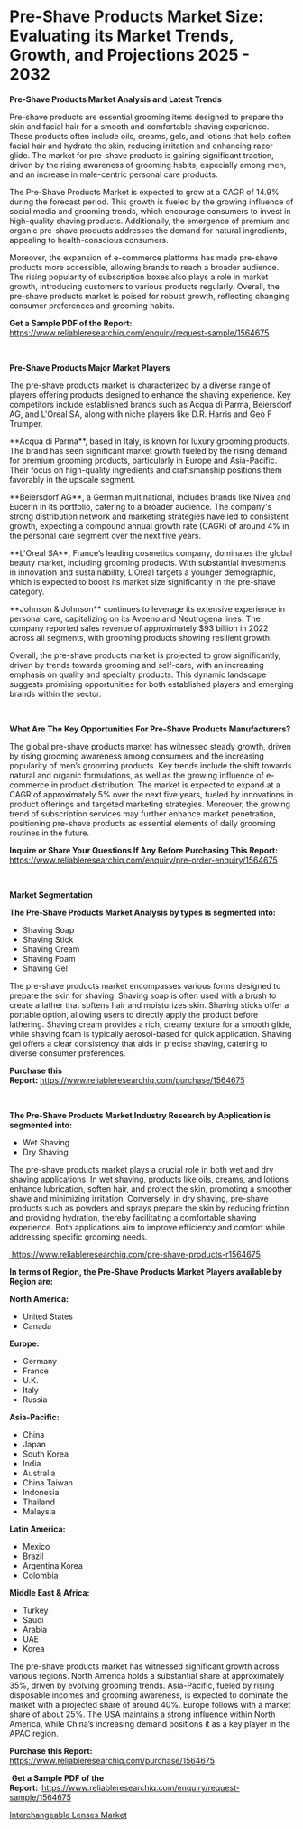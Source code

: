 <p><h1>Pre-Shave Products Market Size: Evaluating its Market Trends, Growth, and Projections 2025 - 2032</h1></p><p><strong>Pre-Shave Products Market Analysis and Latest Trends</strong></p>
<p><p>Pre-shave products are essential grooming items designed to prepare the skin and facial hair for a smooth and comfortable shaving experience. These products often include oils, creams, gels, and lotions that help soften facial hair and hydrate the skin, reducing irritation and enhancing razor glide. The market for pre-shave products is gaining significant traction, driven by the rising awareness of grooming habits, especially among men, and an increase in male-centric personal care products.</p><p>The Pre-Shave Products Market is expected to grow at a CAGR of 14.9% during the forecast period. This growth is fueled by the growing influence of social media and grooming trends, which encourage consumers to invest in high-quality shaving products. Additionally, the emergence of premium and organic pre-shave products addresses the demand for natural ingredients, appealing to health-conscious consumers.</p><p>Moreover, the expansion of e-commerce platforms has made pre-shave products more accessible, allowing brands to reach a broader audience. The rising popularity of subscription boxes also plays a role in market growth, introducing customers to various products regularly. Overall, the pre-shave products market is poised for robust growth, reflecting changing consumer preferences and grooming habits.</p></p>
<p><strong>Get a Sample PDF of the Report:&nbsp;</strong> <a href="https://www.reliableresearchiq.com/enquiry/request-sample/1564675?utm_campaign=2185&utm_medium=2&utm_source=Github&utm_content=ia&utm_term=06022025&utm_id=pre-shave-products">https://www.reliableresearchiq.com/enquiry/request-sample/1564675</a></p>
<p>&nbsp;</p>
<p><strong>Pre-Shave Products Major Market Players</strong></p>
<p><p>The pre-shave products market is characterized by a diverse range of players offering products designed to enhance the shaving experience. Key competitors include established brands such as Acqua di Parma, Beiersdorf AG, and L'Oreal SA, along with niche players like D.R. Harris and Geo F Trumper.</p><p>**Acqua di Parma**, based in Italy, is known for luxury grooming products. The brand has seen significant market growth fueled by the rising demand for premium grooming products, particularly in Europe and Asia-Pacific. Their focus on high-quality ingredients and craftsmanship positions them favorably in the upscale segment.</p><p>**Beiersdorf AG**, a German multinational, includes brands like Nivea and Eucerin in its portfolio, catering to a broader audience. The company's strong distribution network and marketing strategies have led to consistent growth, expecting a compound annual growth rate (CAGR) of around 4% in the personal care segment over the next five years.</p><p>**L'Oreal SA**, France’s leading cosmetics company, dominates the global beauty market, including grooming products. With substantial investments in innovation and sustainability, L'Oreal targets a younger demographic, which is expected to boost its market size significantly in the pre-shave category.</p><p>**Johnson & Johnson** continues to leverage its extensive experience in personal care, capitalizing on its Aveeno and Neutrogena lines. The company reported sales revenue of approximately $93 billion in 2022 across all segments, with grooming products showing resilient growth.</p><p>Overall, the pre-shave products market is projected to grow significantly, driven by trends towards grooming and self-care, with an increasing emphasis on quality and specialty products. This dynamic landscape suggests promising opportunities for both established players and emerging brands within the sector.</p></p>
<p>&nbsp;</p>
<p><strong>What Are The Key Opportunities For Pre-Shave Products Manufacturers?</strong></p>
<p><p>The global pre-shave products market has witnessed steady growth, driven by rising grooming awareness among consumers and the increasing popularity of men’s grooming products. Key trends include the shift towards natural and organic formulations, as well as the growing influence of e-commerce in product distribution. The market is expected to expand at a CAGR of approximately 5% over the next five years, fueled by innovations in product offerings and targeted marketing strategies. Moreover, the growing trend of subscription services may further enhance market penetration, positioning pre-shave products as essential elements of daily grooming routines in the future.</p></p>
<p><strong>Inquire or Share Your Questions If Any Before Purchasing This Report:</strong> <a href="https://www.reliableresearchiq.com/enquiry/pre-order-enquiry/1564675?utm_campaign=2185&utm_medium=2&utm_source=Github&utm_content=ia&utm_term=06022025&utm_id=pre-shave-products">https://www.reliableresearchiq.com/enquiry/pre-order-enquiry/1564675</a></p>
<p>&nbsp;</p>
<p><strong>Market Segmentation</strong></p>
<p><strong>The Pre-Shave Products Market Analysis by types is segmented into:</strong></p>
<p><ul><li>Shaving Soap</li><li>Shaving Stick</li><li>Shaving Cream</li><li>Shaving Foam</li><li>Shaving Gel</li></ul></p>
<p><p>The pre-shave products market encompasses various forms designed to prepare the skin for shaving. Shaving soap is often used with a brush to create a lather that softens hair and moisturizes skin. Shaving sticks offer a portable option, allowing users to directly apply the product before lathering. Shaving cream provides a rich, creamy texture for a smooth glide, while shaving foam is typically aerosol-based for quick application. Shaving gel offers a clear consistency that aids in precise shaving, catering to diverse consumer preferences.</p></p>
<p><strong>Purchase this Report:&nbsp;</strong><a href="https://www.reliableresearchiq.com/purchase/1564675?utm_campaign=2185&utm_medium=2&utm_source=Github&utm_content=ia&utm_term=06022025&utm_id=pre-shave-products">https://www.reliableresearchiq.com/purchase/1564675</a></p>
<p>&nbsp;</p>
<p><strong>The Pre-Shave Products Market Industry Research by Application is segmented into:</strong></p>
<p><ul><li>Wet Shaving</li><li>Dry Shaving</li></ul></p>
<p><p>The pre-shave products market plays a crucial role in both wet and dry shaving applications. In wet shaving, products like oils, creams, and lotions enhance lubrication, soften hair, and protect the skin, promoting a smoother shave and minimizing irritation. Conversely, in dry shaving, pre-shave products such as powders and sprays prepare the skin by reducing friction and providing hydration, thereby facilitating a comfortable shaving experience. Both applications aim to improve efficiency and comfort while addressing specific grooming needs.</p></p>
<p><a href="https://www.reliableresearchiq.com/pre-shave-products-r1564675?utm_campaign=2185&utm_medium=2&utm_source=Github&utm_content=ia&utm_term=06022025&utm_id=pre-shave-products">&nbsp;https://www.reliableresearchiq.com/pre-shave-products-r1564675</a></p>
<p><strong>In terms of Region, the Pre-Shave Products Market Players available by Region are:</strong></p>
<p>
    <p> <strong> North America: </strong>
        <ul>
            <li>United States</li>
            <li>Canada</li>
        </ul>
        </p> 
    <p> <strong> Europe: </strong>
        <ul>
            <li>Germany</li>
            <li>France</li>
            <li>U.K.</li>
            <li>Italy</li>
            <li>Russia</li>
        </ul>
        </p> 
    <p> <strong> Asia-Pacific: </strong>
        <ul>
            <li>China</li>
            <li>Japan</li>
            <li>South Korea</li>
            <li>India</li>
            <li>Australia</li>
            <li>China Taiwan</li>
            <li>Indonesia</li>
            <li>Thailand</li>
            <li>Malaysia</li>
        </ul>
        </p> 
    <p> <strong> Latin America: </strong>
        <ul>
            <li>Mexico</li>
            <li>Brazil</li>
            <li>Argentina Korea</li>
            <li>Colombia</li>
        </ul>
        </p> 
    <p> <strong> Middle East & Africa: </strong>
        <ul>
            <li>Turkey</li>
            <li>Saudi</li>
            <li>Arabia</li>
            <li>UAE</li>
            <li>Korea</li>
        </ul>
    </p>
    </p>
<p><p>The pre-shave products market has witnessed significant growth across various regions. North America holds a substantial share at approximately 35%, driven by evolving grooming trends. Asia-Pacific, fueled by rising disposable incomes and grooming awareness, is expected to dominate the market with a projected share of around 40%. Europe follows with a market share of about 25%. The USA maintains a strong influence within North America, while China’s increasing demand positions it as a key player in the APAC region.</p></p>
<p><strong>Purchase this Report: </strong><a href="https://www.reliableresearchiq.com/purchase/1564675?utm_campaign=2185&utm_medium=2&utm_source=Github&utm_content=ia&utm_term=06022025&utm_id=pre-shave-products">https://www.reliableresearchiq.com/purchase/1564675</a></p>
<p>&nbsp;<strong>Get a Sample PDF of the Report:&nbsp;&nbsp;</strong><a href="https://www.reliableresearchiq.com/enquiry/request-sample/1564675?utm_campaign=2185&utm_medium=2&utm_source=Github&utm_content=ia&utm_term=06022025&utm_id=pre-shave-products">https://www.reliableresearchiq.com/enquiry/request-sample/1564675</a></p>
<p><strong></strong></p>
<p><p><a href="https://github.com/petbigbeepjn/Market-Research-Report-List-1/blob/main/interchangeable-lenses-market.md?utm_campaign=2185&utm_medium=2&utm_source=Github&utm_content=ia&utm_term=06022025&utm_id=pre-shave-products">Interchangeable Lenses Market</a></p></p>